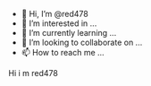 - 👋 Hi, I’m @red478
- 👀 I’m interested in ...
- 🌱 I’m currently learning ...
- 💞️ I’m looking to collaborate on ...
- 📫 How to reach me ...

<!---
red478/red478 is a ✨ special ✨ repository because its `README.md` (this file) appears on your GitHub profile.
You can click the Preview link to take a look at your changes.
---> Hi i m red478
